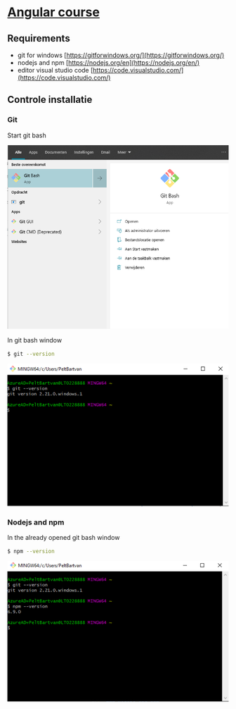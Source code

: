 # [Angular course](#step-00)

## Requirements
- git for windows [https://gitforwindows.org/](https://gitforwindows.org/)
- nodejs and npm [https://nodejs.org/en](https://nodejs.org/en/)
- editor visual studio code [https://code.visualstudio.com/](https://code.visualstudio.com/)


## Controle installatie

### Git
Start git bash 

![start git bash](images/step-00/gitbash.png)

In git bash window
```bash
$ git --version
```
![git version](images/step-00/gitversion.png)

### Nodejs and npm
In the already opened git bash window
```bash
$ npm --version
```
![npm version](images/step-00/npmversion.png)